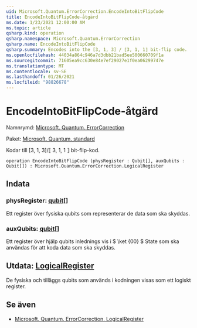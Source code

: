 ```yaml
---
uid: Microsoft.Quantum.ErrorCorrection.EncodeIntoBitFlipCode
title: EncodeIntoBitFlipCode-åtgärd
ms.date: 1/23/2021 12:00:00 AM
ms.topic: article
qsharp.kind: operation
qsharp.namespace: Microsoft.Quantum.ErrorCorrection
qsharp.name: EncodeIntoBitFlipCode
qsharp.summary: Encodes into the [3, 1, 3] / ⟦3, 1, 1⟧ bit-flip code.
ms.openlocfilehash: 44034a864c946a7d3dbb21bad5ee500660709f1a
ms.sourcegitcommit: 71605ea9cc630e84e7ef29027e1f0ea06299747e
ms.translationtype: MT
ms.contentlocale: sv-SE
ms.lasthandoff: 01/26/2021
ms.locfileid: "98826678"
---
```

# <a name="encodeintobitflipcode-operation"></a>EncodeIntoBitFlipCode-åtgärd

Namnrymd: [Microsoft. Quantum. ErrorCorrection](xref:Microsoft.Quantum.ErrorCorrection)

Paket: [Microsoft. Quantum. standard](https://nuget.org/packages/Microsoft.Quantum.Standard)


Kodar till [3, 1, 3]/⟦ 3, 1, 1 ⟧ bit-flip-kod.

```qsharp
operation EncodeIntoBitFlipCode (physRegister : Qubit[], auxQubits : Qubit[]) : Microsoft.Quantum.ErrorCorrection.LogicalRegister
```


## <a name="input"></a>Indata

### <a name="physregister--qubit"></a>physRegister: [qubit](xref:microsoft.quantum.lang-ref.qubit)[]

Ett register över fysiska qubits som representerar de data som ska skyddas.


### <a name="auxqubits--qubit"></a>auxQubits: [qubit](xref:microsoft.quantum.lang-ref.qubit)[]

Ett register över hjälp qubits inlednings vis i $ \ket {00} $ State som ska användas för att koda data som ska skyddas.



## <a name="output--logicalregister"></a>Utdata: [LogicalRegister](xref:Microsoft.Quantum.ErrorCorrection.LogicalRegister)

De fysiska och tilläggs qubits som används i kodningen visas som ett logiskt register.

## <a name="see-also"></a>Se även

- [Microsoft. Quantum. ErrorCorrection. LogicalRegister](xref:Microsoft.Quantum.ErrorCorrection.LogicalRegister)